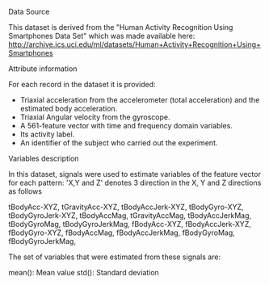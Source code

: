 Data Source

This dataset is derived from the 
"Human Activity Recognition Using Smartphones Data Set" which was
made available here: http://archive.ics.uci.edu/ml/datasets/Human+Activity+Recognition+Using+Smartphones

Attribute information

For each record in the dataset it is provided: 
- Triaxial acceleration from the accelerometer (total acceleration) and the estimated body acceleration. 
- Triaxial Angular velocity from the gyroscope. 
- A 561-feature vector with time and frequency domain variables. 
- Its activity label. 
- An identifier of the subject who carried out the experiment.

Variables description

In this dataset, signals were used to estimate variables of the feature vector for each pattern:
'X,Y and Z' denotes 3 direction in the X, Y and Z directions as follows

tBodyAcc-XYZ, 
tGravityAcc-XYZ, 
tBodyAccJerk-XYZ, 
tBodyGyro-XYZ, 
tBodyGyroJerk-XYZ, 
tBodyAccMag, 
tGravityAccMag, 
tBodyAccJerkMag, 
tBodyGyroMag, 
tBodyGyroJerkMag, 
fBodyAcc-XYZ, 
fBodyAccJerk-XYZ, 
fBodyGyro-XYZ, 
fBodyAccMag, 
fBodyAccJerkMag, 
fBodyGyroMag, 
fBodyGyroJerkMag, 

The set of variables that were estimated from these signals are:

mean(): Mean value
std(): Standard deviation
